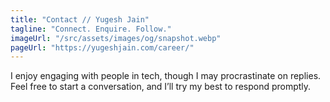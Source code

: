 ```yaml
---
title: "Contact // Yugesh Jain"
tagline: "Connect. Enquire. Follow."
imageUrl: "/src/assets/images/og/snapshot.webp"
pageUrl: "https://yugeshjain.com/career/"
---
```


I enjoy engaging with people in tech, though I may procrastinate on replies. Feel free to start a conversation, and I’ll try my best to respond promptly.
